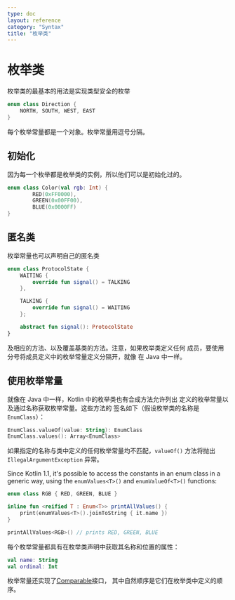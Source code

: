 ```yaml
---
type: doc
layout: reference
category: "Syntax"
title: "枚举类"
---
```


# 枚举类

枚举类的最基本的用法是实现类型安全的枚举

``` kotlin
enum class Direction {
    NORTH, SOUTH, WEST, EAST
}
```

每个枚举常量都是一个对象。枚举常量用逗号分隔。

## 初始化

因为每一个枚举都是枚举类的实例，所以他们可以是初始化过的。

``` kotlin
enum class Color(val rgb: Int) {
        RED(0xFF0000),
        GREEN(0x00FF00),
        BLUE(0x0000FF)
}
```

## 匿名类

枚举常量也可以声明自己的匿名类

``` kotlin
enum class ProtocolState {
    WAITING {
        override fun signal() = TALKING
    },

    TALKING {
        override fun signal() = WAITING
    };

    abstract fun signal(): ProtocolState
}
```

及相应的方法、以及覆盖基类的方法。注意，如果枚举类定义任何
成员，要使用分号将成员定义中的枚举常量定义分隔开，就像
在 Java 中一样。

## 使用枚举常量

就像在 Java 中一样，Kotlin 中的枚举类也有合成方法允许列出
定义的枚举常量以及通过名称获取枚举常量。这些方法的
签名如下（假设枚举类的名称是 `EnumClass`）：

``` kotlin
EnumClass.valueOf(value: String): EnumClass
EnumClass.values(): Array<EnumClass>
```

如果指定的名称与类中定义的任何枚举常量均不匹配，`valueOf()` 方法将抛出 `IllegalArgumentException` 异常。

Since Kotlin 1.1, it's possible to access the constants in an enum class in a generic way, using
the `enumValues<T>()` and `enumValueOf<T>()` functions:

``` kotlin
enum class RGB { RED, GREEN, BLUE }

inline fun <reified T : Enum<T>> printAllValues() {
    print(enumValues<T>().joinToString { it.name })
}

printAllValues<RGB>() // prints RED, GREEN, BLUE
```

每个枚举常量都具有在枚举类声明中获取其名称和位置的属性：

``` kotlin
val name: String
val ordinal: Int
```

枚举常量还实现了[Comparable](/api/latest/jvm/stdlib/kotlin/-comparable/index.html)接口，
其中自然顺序是它们在枚举类中定义的顺序。
